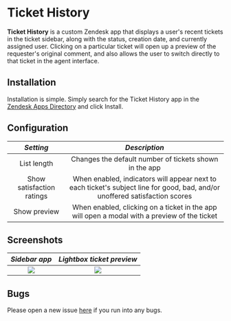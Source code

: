 # Ticket History

**Ticket History** is a custom Zendesk app that displays a user's recent tickets in the ticket sidebar, along with the status, creation date, and currently assigned user. Clicking on a particular ticket will open up a preview of the requester's original comment, and also allows the user to switch directly to that ticket in the agent interface. 

## Installation

Installation is simple. Simply search for the Ticket History app in the [Zendesk Apps Directory](https://www.zendesk.com/apps/) and click Install.

## Configuration

_Setting_ | _Description_
:-------: | :-----------:
List length | Changes the default number of tickets shown in the app
Show satisfaction ratings | When enabled, indicators will appear next to each ticket's subject line for good, bad, and/or unoffered satisfaction scores
Show preview | When enabled, clicking on a ticket in the app will open a modal with a preview of the ticket

## Screenshots


_Sidebar app_ | _Lightbox ticket preview_
:-----------: | :------------------------:
![](https://github.com/vimeo/zendesk-ticket-history/blob/master/dist/assets/screenshot-0.png) | ![](https://github.com/vimeo/zendesk-ticket-history/blob/master/dist/assets/screenshot-1.png)

## Bugs

Please open a new issue [here](https://github.com/vimeo/zendesk-ticket-history/issues) if you run into any bugs.
